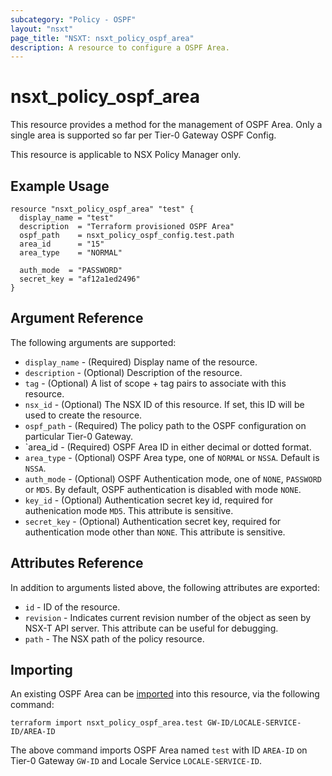 ```yaml
---
subcategory: "Policy - OSPF"
layout: "nsxt"
page_title: "NSXT: nsxt_policy_ospf_area"
description: A resource to configure a OSPF Area.
---
```


# nsxt_policy_ospf_area

This resource provides a method for the management of OSPF Area. Only a single area is supported so far per Tier-0 Gateway OSPF Config.

This resource is applicable to NSX Policy Manager only.

## Example Usage

```hcl
resource "nsxt_policy_ospf_area" "test" {
  display_name = "test"
  description  = "Terraform provisioned OSPF Area"
  ospf_path    = nsxt_policy_ospf_config.test.path
  area_id      = "15"
  area_type    = "NORMAL"

  auth_mode  = "PASSWORD"
  secret_key = "af12a1ed2496"
}
```

## Argument Reference

The following arguments are supported:

* `display_name` - (Required) Display name of the resource.
* `description` - (Optional) Description of the resource.
* `tag` - (Optional) A list of scope + tag pairs to associate with this resource.
* `nsx_id` - (Optional) The NSX ID of this resource. If set, this ID will be used to create the resource.
* `ospf_path` - (Required) The policy path to the OSPF configuration on particular Tier-0 Gateway.
* `area_id   - (Required) OSPF Area ID in either decimal or dotted format.
* `area_type` - (Optional) OSPF Area type, one of `NORMAL` or `NSSA`. Default is `NSSA`.
* `auth_mode` - (Optional) OSPF Authentication mode, one of `NONE`, `PASSWORD` or `MD5`. By default, OSPF authentication is disabled with mode `NONE`.
* `key_id` - (Optional) Authentication secret key id, required for authenication mode `MD5`. This attribute is sensitive.
* `secret_key` - (Optional) Authentication secret key, required for authentication mode other than `NONE`. This attribute is sensitive.

## Attributes Reference

In addition to arguments listed above, the following attributes are exported:

* `id` - ID of the resource.
* `revision` - Indicates current revision number of the object as seen by NSX-T API server. This attribute can be useful for debugging.
* `path` - The NSX path of the policy resource.

## Importing

An existing OSPF Area can be [imported][docs-import] into this resource, via the following command:

[docs-import]: /docs/import/index.html

```
terraform import nsxt_policy_ospf_area.test GW-ID/LOCALE-SERVICE-ID/AREA-ID
```

The above command imports OSPF Area named `test` with ID `AREA-ID` on Tier-0 Gateway `GW-ID` and Locale Service `LOCALE-SERVICE-ID`.
